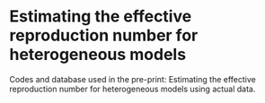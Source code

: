 # Estimating the effective reproduction number for heterogeneous models
Codes and database used in the pre-print: Estimating the effective reproduction number for heterogeneous models using actual data.
